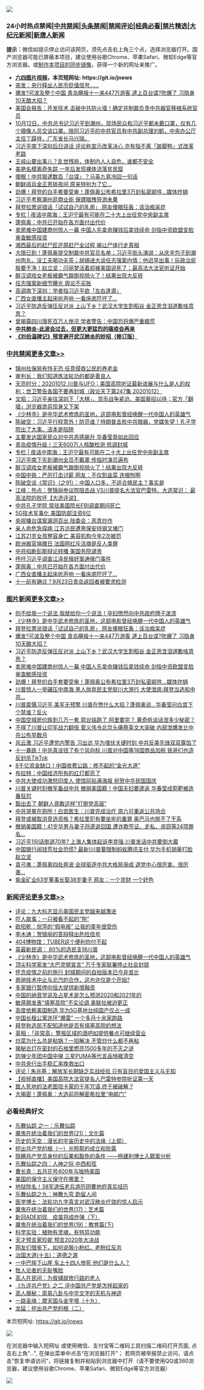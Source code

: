 ![](https://raw.githubusercontent.com/fqnews/bnews/master/64photo/fqnews-qr.jpg)

<div id="tt">
<h3>24小时热点禁闻|<a href="#%E4%B8%AD%E5%85%B1%E7%A6%81%E9%97%BB%E6%9B%B4%E5%A4%9A%E6%96%87%E7%AB%A0">中共禁闻</a>|<a href="#%E5%9B%BE%E7%89%87%E6%96%B0%E9%97%BB%E6%9B%B4%E5%A4%9A%E6%96%87%E7%AB%A0">头条禁闻</a>|<a href="#%E6%96%B0%E9%97%BB%E8%AF%84%E8%AE%BA%E6%9B%B4%E5%A4%9A%E6%96%87%E7%AB%A0">禁闻评论|<a href="#%E5%BF%85%E7%9C%8B%E7%BB%8F%E5%85%B8%E5%A5%BD%E6%96%87">经典必看|<a href="/video.md#%E7%A6%81%E7%89%87%E7%B2%BE%E9%80%89">禁片精选</a>|<a href="https://github.com/fqnews/djy/blob/master/gb/nf1351518.md#1">大纪元新闻</a>|<a href="https://github.com/fqnews/ntdtv/blob/master/gb/prog204.md#1">新唐人新闻</a></h3>
<div><b>提示：</b>微信如提示停止访问该网页，须先点击右上角三个点，选择浏览器打开。国产浏览器可能已屏蔽本项目，建议使用谷歌Chrome、苹果Safari、微软Edge等官方浏览器。或<a href="https://github.com/fqnews/bnews/blob/master/%E5%88%B6%E4%BD%9Cgit%E7%A6%81%E9%97%BB%E9%95%9C%E5%83%8F.md">制作本项目的同步镜像</a>，获得一个新的网址来推广。</div>
<ul>
<li><b><a href="http://d1.bdrive.tk/64.mp4" target="_blank">六四图片视频</a>，本页短网址: https://git.io/jnews</b></li>
<li><a href="/finance/20201012/1412404.md">突发：央行释出人民币贬值信号……</a></li>
<li><a href="/topimagenews/20201012/1412597.md">爆发?可波及整个中国 青岛瞒报十一来447万游客 逮上百台谍?吹爆了 习隐身10天酿大招？</a></li>
<li><a href="/cbnews/20201012/1412297.md">美国会报告：开发技术 击破中共防火墙！确定并制裁负责中共器官移植系统官员</a></li>
<li><a href="/bannedvideo/20201012/1412551.md">10月12日，中共总书记习近平到潮州，现场民众和习近平都未戴口罩，仅有几个摄像人员交谈口罩。陪同习近平的中共官员有中共副总理刘鹤，中央办公厅主任丁薜祥，广东省长马兴瑞。</a></li>
<li><a href="/cnnews/hknews/20201012/1412400.md">习近平南下深圳后日讲话 评论称宣示改革决心 亦有指不离「跛脚鸭」式改革老路</a></li>
<li><a href="/bannedvideo/20201012/1412317.md">王岐山要出事儿？乱世残局，体制内人人自危，谁都不安全</a></li>
<li><a href="/lifebaike/20201012/1412469.md">美艳名模离奇失踪 一年后发现裸体流落贫民窟</a></li>
<li><a href="/cnnews/hknews/20201012/1412381.md">傻眼！中共狠逮数百「台谍」？马英九竟冷回一句话</a></li>
<li><a href="/worldnews/20201012/1412451.md">朝鲜阅兵金正恩挑夜间 原来特别为了它…</a></li>
<li><a href="/topimagenews/20201012/1412355.md">劲爆！拜登的白手套要受审！蓬佩奥公布希拉里3万封私密邮件…媒体炸锅</a></li>
<li><a href="/cnnews/20201013/1412685.md">习近平考察潮州逛商业街 保镖暗拽导游未果</a></li>
<li><a href="/topimagenews/20201013/1412639.md">拜登拉票说错话「试试自己的乳房」 网友傻眼狂轰：该治痴呆症</a></li>
<li><a href="/cbnews/20201013/1412708.md">专栏 | 夜话中南海：王沪宁最有可能在二十大上出任党中央副主席</a></li>
<li><a href="/cbnews/20201012/1412390.md">蓬佩奥：中共已开始在各方面付出代价</a></li>
<li><a href="/topimagenews/20201012/1412531.md">卖房难中国建商创惊人一幕 中国人先拿命赚钱后拿钱续命 剑指中资欧盟变脸审查敏感投资</a></li>
<li><a href="/baitai/20201012/1412346.md">湘西最后的赶尸匠还原赶尸全过程 揭让尸体行走真相</a></li>
<li><a href="/bannedvideo/20201012/1412586.md">大限已到！蓬佩奥提交制裁中共官员名单；习近平街头演讲：从庆丰包子到潮州肉丸，没工夫喝功夫茶；胡锡进大谈任志强案内情：他迟早出事！玩政治屁股要干净！赵立坚：闫丽梦活着却被美国说死了；最高法大法官听证开始</a></li>
<li><a href="/cbnews/20201013/1412683.md">醉汉调戏女老板被霸气踹倒视频火了！结果出现大反转</a></li>
<li><a href="/headline/20201013/1412657.md">任志强案新细节曝光 舆论不买账</a></li>
<li><a href="/headline/20201012/1412448.md">高调南下深圳：学者指习近平欲「左右逢源」</a></li>
<li><a href="/cbnews/20201012/1412389.md">广西女直播主起床听声响 一看床底吓坏了…</a></li>
<li><a href="/topimagenews/20201012/1412563.md">习近平防造反弹压反对派 上山下乡？武汉大学生割稻谷 金正恩含泪道歉啥意思？</a></li>
<li><a href="/cnnews/20201012/1412275.md">曾揭露四川饿死百万人惨况 学者警告：中国恐将爆严重粮荒</a></li>
<li><b><a href="/comments/20200211/1275071.md" target="_blank">中共肺炎-此波会过去，但更大更猛烈的瘟疫会再来</a></b></li>
<li><b><a href="/comments/20200207/1272816.md" target="_blank">《刘伯温碑记》预言避开武汉肺炎的妙招（修订版）</a></b></li>
</ul>
</div>

<div class="catlist">
<h3><a href="/cbnews/" target="_blank">中共禁闻</a><span><a href="/cbnews/" target="_blank" rel="nofollow">更多文章>></a></span></h3>
<ul>
<li><a href="/cbnews/20201013/1412853.md" target="_blank">锦州社保局有恃无恐 任意侵吞公民的养老金</a></li>
<li><a href="/cbnews/20201013/1412834.md" target="_blank">审判长：我们知道炼法轮功的都是善良人</a></li>
<li><a href="/cbnews/20201013/1412833.md" target="_blank">天亮时分：20201012 川普与UFO；美国高院听证最新进展与什么是人的权利；世卫警告各国不要再封城（政论天下第247集 20201012）</a></li>
<li><a href="/cbnews/20201013/1412806.md" target="_blank">文昭：习近平亲往深圳下「大棋」，货币战争紧迫、美国蓄招以待；官方「翻墙」浏览器诡异现身又下架</a></li>
<li><a href="/comments/20201013/1412612.md" target="_blank">《少林寺》是中华武术修炼的圣地，这部电影曾经唤醒一代中国人的英雄气</a></li>
<li><a href="/cbnews/20201013/1412754.md" target="_blank">陈破空：习近平行程意外！防范谁？特朗普击败中共暗器，党媒失望！孔子学院出了大事。洁本是陷阱</a></li>
<li><a href="/cbnews/20201013/1412745.md" target="_blank">主要发达国家民众对中共恶感飙升 华春莹竟如此回应</a></li>
<li><a href="/cbnews/20201013/1412728.md" target="_blank">青岛疫情升级！三天600万人核酸检测 低调封城</a></li>
<li><a href="/cbnews/20201013/1412708.md" target="_blank">专栏 | 夜话中南海：王沪宁最有可能在二十大上出任党中央副主席</a></li>
<li><a href="/cbnews/20201013/1412684.md" target="_blank">习近平南下先到潮州全员不戴罩 传临时演员遍布</a></li>
<li><a href="/cbnews/20201013/1412683.md" target="_blank">醉汉调戏女老板被霸气踹倒视频火了！结果出现大反转</a></li>
<li><a href="/cbnews/20201013/1412682.md" target="_blank">中国中铁：严厉打击讨薪 网友：不仅割韭菜 连根刨啊</a></li>
<li><a href="/cbnews/20201013/1412675.md" target="_blank">陈破空谈《常识》（之91）：中国人口多，不适合搞民主？事实是</a></li>
<li><a href="/cbnews/20201012/1412613.md" target="_blank">江峰：热点：贺锦丽参议院阻击战 VS川普提名大法官巴雷特，大选常识： 最高法院的败坏【大选评说】</a></li>
<li><a href="/cbnews/20201012/1412549.md" target="_blank">中共孔子学院 常驻美国院长FBI调查期间死亡</a></li>
<li><a href="/cbnews/20201012/1412505.md" target="_blank">5G技术军事化 美国防部注资6亿</a></li>
<li><a href="/cbnews/20201012/1412464.md" target="_blank">央视播台谍案漏洞百出 陆委会：恶意炒作</a></li>
<li><a href="/cbnews/20201012/1412463.md" target="_blank">亲人命危急探病 江苏访民遭黑保安持钢叉堵门</a></li>
<li><a href="/cbnews/20201012/1412462.md" target="_blank">江苏21岁女孩整容身亡 美容机构今年2次被罚</a></li>
<li><a href="/cbnews/20201012/1412418.md" target="_blank">欧洲器官捐赠日 法国网红斥活摘是反人类罪</a></li>
<li><a href="/cbnews/20201012/1412446.md" target="_blank">中共掐断彭斯辩论转播 美国务院谴责</a></li>
<li><a href="/cbnews/20201012/1412376.md" target="_blank">呼吁习近平调查江泽民俄奸案通俄门事件</a></li>
<li><a href="/cbnews/20201012/1412390.md" target="_blank">蓬佩奥：中共已开始在各方面付出代价</a></li>
<li><a href="/cbnews/20201012/1412389.md" target="_blank">广西女直播主起床听声响 一看床底吓坏了…</a></li>
<li><a href="/cbnews/20201012/1412366.md" target="_blank">十一前有确诊？9月23日青岛返回者被要求检测</a></li>

</ul>
</div>
<div class="catlist">
<h3><a href="/topimagenews/" target="_blank">图片新闻</a><span><a href="/topimagenews/" target="_blank" rel="nofollow">更多文章>></a></span></h3>
<ul>
<li><a href="/topimagenews/20201013/1412852.md" target="_blank">你不给我一个说法 我就给你一个说法！孕妇愤然向中共政府牌子泼漆</a></li>
<li><a href="/comments/20201013/1412612.md" target="_blank">《少林寺》是中华武术修炼的圣地，这部电影曾经唤醒一代中国人的英雄气</a></li>
<li><a href="/topimagenews/20201013/1412639.md" target="_blank">拜登拉票说错话「试试自己的乳房」 网友傻眼狂轰：该治痴呆症</a></li>
<li><a href="/topimagenews/20201012/1412597.md" target="_blank">爆发?可波及整个中国 青岛瞒报十一来447万游客 逮上百台谍?吹爆了 习隐身10天酿大招？</a></li>
<li><a href="/topimagenews/20201012/1412563.md" target="_blank">习近平防造反弹压反对派 上山下乡？武汉大学生割稻谷 金正恩含泪道歉啥意思？</a></li>
<li><a href="/topimagenews/20201012/1412531.md" target="_blank">卖房难中国建商创惊人一幕 中国人先拿命赚钱后拿钱续命 剑指中资欧盟变脸审查敏感投资</a></li>
<li><a href="/topimagenews/20201012/1412355.md" target="_blank">劲爆！拜登的白手套要受审！蓬佩奥公布希拉里3万封私密邮件…媒体炸锅</a></li>
<li><a href="/topimagenews/20201012/1412097.md" target="_blank">川普惊人一举碾压中南海 黑人抛弃民主党挺川大游行 大使泄底:拜登当选和中共&#8230;</a></li>
<li><a href="/topimagenews/20201012/1412078.md" target="_blank">川普震慑习近平 美军无预警 川普在憋什么大招？蓬佩奥说.. 华春莹问白宫下个禁谁？反火</a></li>
<li><a href="/topimagenews/20201011/1412001.md" target="_blank">中国空城房价跌到几万一套 郭台铭跑了 阿里要完？ 黄奇帆谈话泄多少秘密？</a></li>
<li><a href="/topimagenews/20201010/1411589.md" target="_blank">不得了川普让印军战力翻倍 菅义伟令北京头痛蔡英文大突破 内部泄爆发比中共公布早数月</a></li>
<li><a href="/topimagenews/20201010/1411550.md" target="_blank">风云激 习近平遭党内警告 习出访 华为埋伏关键时刻 中共反美先锋双双露馅了</a></li>
<li><a href="/topimagenews/20201010/1411497.md" target="_blank">十一暴跌！中共真没钱了有个风向标 川普对中国等18国商品加税 铁哥们也造反封杀TikTok</a></li>
<li><a href="/topimagenews/20201010/1411354.md" target="_blank">8千亿资金缺口！中国收费公路：修不起的“金光大道”</a></li>
<li><a href="/topimagenews/20201010/1411327.md" target="_blank">布拉特：中国经济所有的红灯都亮了</a></li>
<li><a href="/topimagenews/20201010/1411300.md" target="_blank">中共大使成功激怒印度人 使馆前贴满海报 祝贺中华民国国庆</a></li>
<li><a href="/topimagenews/20201009/1411001.md" target="_blank">川普关键时刻撤军备战中共 撤销美国籍！中国夫妇要遣返 华春莹成箭靶被连番狂怼</a></li>
<li><a href="/topimagenews/20201009/1410987.md" target="_blank">豁出去了 朝鲜人竟敢这样“打倒党高层”</a></li>
<li><a href="/topimagenews/20201009/1410710.md" target="_blank">中共哭晕在厕所！白宫医生：川普完成治疗 周六可重返公共场合</a></li>
<li><a href="/topimagenews/20201009/1410615.md" target="_blank">拜登或被取消竞选资格？希拉里犯有要坐牢的重罪 奥巴马也脱不了干系</a></li>
<li><a href="/topimagenews/20201009/1410614.md" target="_blank">撤销美国籍！41岁华男与妻子将遣返回国 遭诈欺签证、走私、盗窃等24项罪名…</a></li>
<li><a href="/topimagenews/20201008/1410330.md" target="_blank">习近平1句话倒退70年? 上海人集体起诉李克强 川普发话中共要倒大霉</a></li>
<li><a href="/topimagenews/20201008/1410321.md" target="_blank">中国银行闹钱荒社会恐慌? 最新!川普要限制蚂蚁腾讯支付 华为手机销量打脸赵立坚</a></li>
<li><a href="/topimagenews/20201008/1410189.md" target="_blank">袁弓夷：蓬佩奥四处奔波 全球驱逐中共大格局渐成 退党中心很厉害、很厉害&#8230;</a></li>
<li><a href="/topimagenews/20201008/1410146.md" target="_blank">紫金矿业63岁董事长娶38岁妻子 网友：一个贪财 一个好色</a></li>

</ul>
</div>
<div class="catlist">
<h3><a href="/comments/" target="_blank">新闻评论</a><span><a href="/comments/" target="_blank" rel="nofollow">更多文章>></a></span></h3>
<ul>
<li><a href="/comments/20201013/1412858.md" target="_blank">评论：九大标志显示美国民主党越来越激进</a></li>
<li><a href="/comments/20201013/1412856.md" target="_blank">吓人故事：一只被看不起的“狗”</a></li>
<li><a href="/comments/20201013/1412837.md" target="_blank">欧阳乾：倪萍的“假电报” 让我的童年很受伤</a></li>
<li><a href="/comments/20201013/1412836.md" target="_blank">李木通：贺锦丽的答辩释出危险信号</a></li>
<li><a href="/comments/20201013/1412835.md" target="_blank">404博物馆：TUBER这个便利你付不起</a></li>
<li><a href="/comments/20201013/1412827.md" target="_blank">英最新民调： 80%的选民支持川普</a></li>
<li><a href="/comments/20201013/1412612.md" target="_blank">《少林寺》是中华武术修炼的圣地，这部电影曾经唤醒一代中国人的英雄气</a></li>
<li><a href="/comments/20201013/1412795.md" target="_blank">顶尖科学家发“大巴灵顿宣言” 万千专家联署停止社会封锁</a></li>
<li><a href="/comments/20201013/1412789.md" target="_blank">怀念疫情之前的旅行 封城期间的自拍版本已今非昔比</a></li>
<li><a href="/comments/20201013/1412788.md" target="_blank">奔驰技术中止与北汽的合作，这也许仅是个开始?</a></li>
<li><a href="/comments/20201013/1412733.md" target="_blank">多家银行暂停向恒大提供新增融资</a></li>
<li><a href="/comments/20201013/1412732.md" target="_blank">中国的纳音学说及占星术是怎么预测2020和2021年的</a></li>
<li><a href="/comments/20201013/1412722.md" target="_blank">敏感期发表“填塞高院”不实论调 美联社被迫更正</a></li>
<li><a href="/comments/20201013/1412721.md" target="_blank">高度依赖美国制造 华为5G基地台纯国产仅占一成</a></li>
<li><a href="/comments/20201013/1412709.md" target="_blank">中国长租公寓连环“爆雷” 一个多月十余家跑路</a></li>
<li><a href="/comments/20201013/1412691.md" target="_blank">拜登称选民不配知道他是否有填塞高院的想法</a></li>
<li><a href="/comments/20201013/1412681.md" target="_blank">英相 :「非常高」警报区域的酒吧如提供餐点可继续营业</a></li>
<li><a href="/comments/20201013/1412673.md" target="_blank">炒菜为什么总是粘锅？一招解决 不管炒什么都不再粘</a></li>
<li><a href="/comments/20201013/1412663.md" target="_blank">揭秘古灯在密封的石棺里燃亮1500多年的不灭之谜</a></li>
<li><a href="/comments/20201013/1412662.md" target="_blank">防弹少年团中国中弹 三星PUMA等代言品悄被清空</a></li>
<li><a href="/comments/20201012/1412621.md" target="_blank">中共央行出手稳汇率挽救出口</a></li>
<li><a href="/comments/20201012/1412617.md" target="_blank">评论 | 朱兆基：解放军长期缺乏实战经验 只有盲目的爱国主义与无知</a></li>
<li><a href="/comments/20201012/1412604.md" target="_blank">【视频直播】美国高院大法官提名人巴雷特参院听证第一天</a></li>
<li><a href="/comments/20201012/1412603.md" target="_blank">致人死地的法老图坦卡蒙的千年咒语,终于被破解 ?</a></li>
<li><a href="/comments/20201012/1412572.md" target="_blank">大揭密！蓬佩奥：大选前将解密希拉里“电邮门”</a></li>

</ul>
</div>

<div class="catlist">
<h3>必看经典好文</h3>
<ul>
<li><a href="/tculture/20170710/789533.md" target="_blank">乐舞仙踪 之一：乐舞仙踪</a></li>
<li><a href="/comments/20180802/980476.md" target="_blank">魔鬼在统治着我们的世界(21)：文化篇</a></li>
<li><a href="/tculture/20121025/73065.md" target="_blank">历史的天空：漫长的宇宙历史中的法缘（上部）</a></li>
<li><a href="/comments/20200629/1352460.md" target="_blank">挖出共产党的根（一）光照帮的成立和败露</a></li>
<li><a href="/comments/20201010/1411228.md" target="_blank">隐瞒共产党员身份的后果和豁免的条件 ——杨建利博士入籍案分析</a></li>
<li><a href="/tculture/20190101/791144.md" target="_blank">乐舞仙踪之四：人神之际 中西和弦</a></li>
<li><a href="/comments/20200713/1359796.md" target="_blank">曹长青：五月花号400年与独特美国</a></li>
<li><a href="/lifebaike/20200520/1331379.md" target="_blank">美国的保守主义保守在哪里？</a></li>
<li><a href="/cbnews/20200531/1337381.md" target="_blank">地狱除名！38军退伍老兵游历阴曹地府真实经历</a></li>
<li><a href="/tculture/20170718/793528.md" target="_blank">乐舞仙踪之九：神舞九穹 韵留人间</a></li>
<li><a href="/comments/20200820/1382989.md" target="_blank">医学博士：法轮功九字真言对武汉肺炎疗效的惊人启示</a></li>
<li><a href="/topimagenews/20180620/960677.md" target="_blank">魔鬼在统治着我们的世界(17)：艺术篇</a></li>
<li><a href="/headline/20200908/1392940.md" target="_blank">新冠ADE初现　疫苗将成炸弹（下）</a></li>
<li><a href="/comments/20180716/972458.md" target="_blank">魔鬼在统治着我们的世界(19)：教育篇(下)</a></li>
<li><a href="/comments/20200605/783205.md" target="_blank">科学实验：植物有灵魂，有特异功能</a></li>
<li><a href="/topimagenews/20200513/1327828.md" target="_blank">天才预言家珍妮 预言2020年大决战</a></li>
<li><a href="/comments/20200712/1359630.md" target="_blank">网友们借鉴下，如何说服小粉红、老粉红反共</a></li>
<li><a href="/topimagenews/20180322/917868.md" target="_blank">治国大道(十五)：道德之源</a></li>
<li><a href="/cbnews/20200611/1343057.md" target="_blank">一中巴摔下山崖 车上十四人惨死 他们是什么人？</a></li>
<li><a href="/comments/20200606/783250.md" target="_blank">牲人论者的无耻嘴脸</a></li>
<li><a href="/tculture/20121023/72121.md" target="_blank">高人在民间：为我铺就修行路的老人</a></li>
<li><a href="/bookonline/20131116/201055.md" target="_blank">《九评共产党》之二 评中国共产党是怎样起家的</a></li>
<li><a href="/aomi/history/20170924/831575.md" target="_blank">高人揭秘：周易八卦与中华文字的天机与神迹</a></li>
<li><a href="/topimagenews/20180327/919935.md" target="_blank">一路圣缘：摩天国与金字塔（十九）</a></li>
<li><a href="/comments/20200928/1404653.md" target="_blank">龙延：挖出共产党的根（二）</a></li>

</ul>
</div>

本页短网址: https://git.io/jnews

![](https://raw.githubusercontent.com/fqnews/bnews/master/64photo/fqnews-qr.jpg)

在浏览器中输入短网址 或使用微信、支付宝等二维码工具扫描二维码打开页面, 点击右上角"...", 在弹出菜单中点击“在浏览器打开”； 若网页被举报禁止访问，请点击“恢复申请访问”，将链接复制并粘贴到浏览器中打开（请不要使用QQ或360浏览器，建议使用谷歌Chrome、苹果Safari、微软Edge等官方浏览器）

![](https://raw.githubusercontent.com/fqnews/bnews/master/64photo/wx.jpg)